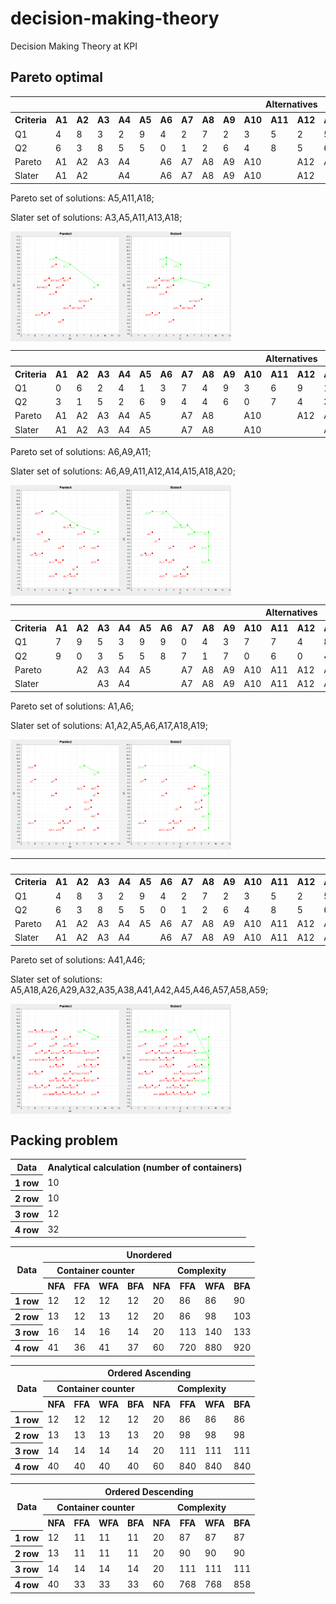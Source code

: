 # decision-making-theory
Decision Making Theory at KPI

## Pareto optimal

<body>
    <div class="result">
        <table>
            <tbody><tr>
                <th colspan="1"></th>
                <th colspan="20">Alternatives</th>
            </tr>
            <tr>
                <th>Criteria</th>
                <th>A1</th>
                <th>A2</th>
                <th>A3</th>
                <th>A4</th>
                <th>A5</th>
                <th>A6</th>
                <th>A7</th>
                <th>A8</th>
                <th>A9</th>
                <th>A10</th>
                <th>A11</th>
                <th>A12</th>
                <th>A13</th>
                <th>A14</th>
                <th>A15</th>
                <th>A16</th>
                <th>A17</th>
                <th>A18</th>
                <th>A19</th>
                <th>A20</th>
            </tr>
            <tr>
                <td>Q1</td>
                <td>4</td>
                <td>8</td>
                <td>3</td>
                <td>2</td>
                <td>9</td>
                <td>4</td>
                <td>2</td>
                <td>7</td>
                <td>2</td>
                <td>3</td>
                <td>5</td>
                <td>2</td>
                <td>5</td>
                <td>5</td>
                <td>4</td>
                <td>7</td>
                <td>4</td>
                <td>3</td>
                <td>1</td>
                <td>8</td>
            </tr>
            <tr>
                <td>Q2</td>
                <td>6</td>
                <td>3</td>
                <td>8</td>
                <td>5</td>
                <td>5</td>
                <td>0</td>
                <td>1</td>
                <td>2</td>
                <td>6</td>
                <td>4</td>
                <td>8</td>
                <td>5</td>
                <td>6</td>
                <td>2</td>
                <td>5</td>
                <td>2</td>
                <td>6</td>
                <td>9</td>
                <td>1</td>
                <td>3</td>
            </tr>
            <tr>
                <td>Pareto</td>
                <td>A1</td>
                <td>A2</td>
                <td>A3</td>
                <td>A4</td>
                <td></td>
                <td>A6</td>
                <td>A7</td>
                <td>A8</td>
                <td>A9</td>
                <td>A10</td>
                <td></td>
                <td>A12</td>
                <td>A13</td>
                <td>A14</td>
                <td>A15</td>
                <td>A16</td>
                <td>A17</td>
                <td></td>
                <td>A19</td>
                <td>A20</td>
            </tr>
            <tr>
                <td>Slater</td>
                <td>A1</td>
                <td>A2</td>
                <td></td>
                <td>A4</td>
                <td></td>
                <td>A6</td>
                <td>A7</td>
                <td>A8</td>
                <td>A9</td>
                <td>A10</td>
                <td></td>
                <td>A12</td>
                <td></td>
                <td>A14</td>
                <td>A15</td>
                <td>A16</td>
                <td>A17</td>
                <td></td>
                <td>A19</td>
                <td>A20</td>
            </tr>
        </tbody></table>
        <div>
            <p>Pareto set of solutions: A5,A11,A18;</p>
        </div>
        <div>
            <p>Slater set of solutions: A3,A5,A11,A13,A18;</p>
        </div>
        <div class="images" style="display: flex">
            <img class="scatter-plot" style="width: 35%" src="./tdm_img/scatter_Pareto0.png" alt="Pareto">
          <img class="scatter-plot" style="width: 35%" src="./tdm_img/scatter_Slater0.png" alt="Slater">
        </div>
    </div>
    <div class="result">
        <table>
            <tbody><tr>
                <th colspan="1"></th>
                <th colspan="20">Alternatives</th>
            </tr>
            <tr>
                <th>Criteria</th>
                <th>A1</th>
                <th>A2</th>
                <th>A3</th>
                <th>A4</th>
                <th>A5</th>
                <th>A6</th>
                <th>A7</th>
                <th>A8</th>
                <th>A9</th>
                <th>A10</th>
                <th>A11</th>
                <th>A12</th>
                <th>A13</th>
                <th>A14</th>
                <th>A15</th>
                <th>A16</th>
                <th>A17</th>
                <th>A18</th>
                <th>A19</th>
                <th>A20</th>
            </tr>
            <tr>
                <td>Q1</td>
                <td>0</td>
                <td>6</td>
                <td>2</td>
                <td>4</td>
                <td>1</td>
                <td>3</td>
                <td>7</td>
                <td>4</td>
                <td>9</td>
                <td>3</td>
                <td>6</td>
                <td>9</td>
                <td>1</td>
                <td>5</td>
                <td>1</td>
                <td>6</td>
                <td>5</td>
                <td>9</td>
                <td>3</td>
                <td>7</td>
            </tr>
            <tr>
                <td>Q2</td>
                <td>3</td>
                <td>1</td>
                <td>5</td>
                <td>2</td>
                <td>6</td>
                <td>9</td>
                <td>4</td>
                <td>4</td>
                <td>6</td>
                <td>0</td>
                <td>7</td>
                <td>4</td>
                <td>3</td>
                <td>7</td>
                <td>9</td>
                <td>0</td>
                <td>0</td>
                <td>2</td>
                <td>2</td>
                <td>6</td>
            </tr>
            <tr>
                <td>Pareto</td>
                <td>A1</td>
                <td>A2</td>
                <td>A3</td>
                <td>A4</td>
                <td>A5</td>
                <td></td>
                <td>A7</td>
                <td>A8</td>
                <td></td>
                <td>A10</td>
                <td></td>
                <td>A12</td>
                <td>A13</td>
                <td>A14</td>
                <td>A15</td>
                <td>A16</td>
                <td>A17</td>
                <td>A18</td>
                <td>A19</td>
                <td>A20</td>
            </tr>
            <tr>
                <td>Slater</td>
                <td>A1</td>
                <td>A2</td>
                <td>A3</td>
                <td>A4</td>
                <td>A5</td>
                <td></td>
                <td>A7</td>
                <td>A8</td>
                <td></td>
                <td>A10</td>
                <td></td>
                <td></td>
                <td>A13</td>
                <td></td>
                <td></td>
                <td>A16</td>
                <td>A17</td>
                <td></td>
                <td>A19</td>
                <td></td>
            </tr>
        </tbody></table>
        <div>
            <p>Pareto set of solutions: A6,A9,A11;</p>
        </div>
        <div>
            <p>Slater set of solutions: A6,A9,A11,A12,A14,A15,A18,A20;</p>
        </div>
        <div class="images" style="display: flex">
            <img class="scatter-plot" style="width: 35%" src="./tdm_img/scatter_Pareto1.png" alt="Pareto">
          <img class="scatter-plot" style="width: 35%" src="./tdm_img/scatter_Slater1.png" alt="Slater">
        </div>
    </div>
    <div class="result">
        <table>
            <tbody><tr>
                <th colspan="1"></th>
                <th colspan="20">Alternatives</th>
            </tr>
            <tr>
                <th>Criteria</th>
                <th>A1</th>
                <th>A2</th>
                <th>A3</th>
                <th>A4</th>
                <th>A5</th>
                <th>A6</th>
                <th>A7</th>
                <th>A8</th>
                <th>A9</th>
                <th>A10</th>
                <th>A11</th>
                <th>A12</th>
                <th>A13</th>
                <th>A14</th>
                <th>A15</th>
                <th>A16</th>
                <th>A17</th>
                <th>A18</th>
                <th>A19</th>
                <th>A20</th>
            </tr>
            <tr>
                <td>Q1</td>
                <td>7</td>
                <td>9</td>
                <td>5</td>
                <td>3</td>
                <td>9</td>
                <td>9</td>
                <td>0</td>
                <td>4</td>
                <td>3</td>
                <td>7</td>
                <td>7</td>
                <td>4</td>
                <td>8</td>
                <td>0</td>
                <td>8</td>
                <td>5</td>
                <td>9</td>
                <td>0</td>
                <td>9</td>
                <td>4</td>
            </tr>
            <tr>
                <td>Q2</td>
                <td>9</td>
                <td>0</td>
                <td>3</td>
                <td>5</td>
                <td>5</td>
                <td>8</td>
                <td>7</td>
                <td>1</td>
                <td>7</td>
                <td>0</td>
                <td>6</td>
                <td>0</td>
                <td>4</td>
                <td>1</td>
                <td>3</td>
                <td>1</td>
                <td>2</td>
                <td>9</td>
                <td>6</td>
                <td>0</td>
            </tr>
            <tr>
                <td>Pareto</td>
                <td></td>
                <td>A2</td>
                <td>A3</td>
                <td>A4</td>
                <td>A5</td>
                <td></td>
                <td>A7</td>
                <td>A8</td>
                <td>A9</td>
                <td>A10</td>
                <td>A11</td>
                <td>A12</td>
                <td>A13</td>
                <td>A14</td>
                <td>A15</td>
                <td>A16</td>
                <td>A17</td>
                <td>A18</td>
                <td>A19</td>
                <td>A20</td>
            </tr>
            <tr>
                <td>Slater</td>
                <td></td>
                <td></td>
                <td>A3</td>
                <td>A4</td>
                <td></td>
                <td></td>
                <td>A7</td>
                <td>A8</td>
                <td>A9</td>
                <td>A10</td>
                <td>A11</td>
                <td>A12</td>
                <td>A13</td>
                <td>A14</td>
                <td>A15</td>
                <td>A16</td>
                <td></td>
                <td></td>
                <td></td>
                <td>A20</td>
            </tr>
        </tbody></table>
        <div>
            <p>Pareto set of solutions: A1,A6;</p>
        </div>
        <div>
            <p>Slater set of solutions: A1,A2,A5,A6,A17,A18,A19;</p>
        </div>
        <div class="images" style="display: flex">
            <img class="scatter-plot" style="width: 35%" src="./tdm_img/scatter_Pareto2.png" alt="Pareto">
          <img class="scatter-plot" style="width: 35%" src="./tdm_img/scatter_Slater2.png" alt="Slater">
        </div>
    </div>
    <div class="result">
        <table>
            <tbody><tr>
                <th colspan="1"></th>
                <th colspan="60">Alternatives</th>
            </tr>
            <tr>
                <th>Criteria</th>
                <th>A1</th>
                <th>A2</th>
                <th>A3</th>
                <th>A4</th>
                <th>A5</th>
                <th>A6</th>
                <th>A7</th>
                <th>A8</th>
                <th>A9</th>
                <th>A10</th>
                <th>A11</th>
                <th>A12</th>
                <th>A13</th>
                <th>A14</th>
                <th>A15</th>
                <th>A16</th>
                <th>A17</th>
                <th>A18</th>
                <th>A19</th>
                <th>A20</th>
                <th>A21</th>
                <th>A22</th>
                <th>A23</th>
                <th>A24</th>
                <th>A25</th>
                <th>A26</th>
                <th>A27</th>
                <th>A28</th>
                <th>A29</th>
                <th>A30</th>
                <th>A31</th>
                <th>A32</th>
                <th>A33</th>
                <th>A34</th>
                <th>A35</th>
                <th>A36</th>
                <th>A37</th>
                <th>A38</th>
                <th>A39</th>
                <th>A40</th>
                <th>A41</th>
                <th>A42</th>
                <th>A43</th>
                <th>A44</th>
                <th>A45</th>
                <th>A46</th>
                <th>A47</th>
                <th>A48</th>
                <th>A49</th>
                <th>A50</th>
                <th>A51</th>
                <th>A52</th>
                <th>A53</th>
                <th>A54</th>
                <th>A55</th>
                <th>A56</th>
                <th>A57</th>
                <th>A58</th>
                <th>A59</th>
                <th>A60</th>
            </tr>
            <tr>
                <td>Q1</td>
                <td>4</td>
                <td>8</td>
                <td>3</td>
                <td>2</td>
                <td>9</td>
                <td>4</td>
                <td>2</td>
                <td>7</td>
                <td>2</td>
                <td>3</td>
                <td>5</td>
                <td>2</td>
                <td>5</td>
                <td>5</td>
                <td>4</td>
                <td>7</td>
                <td>4</td>
                <td>3</td>
                <td>1</td>
                <td>8</td>
                <td>0</td>
                <td>6</td>
                <td>2</td>
                <td>4</td>
                <td>1</td>
                <td>3</td>
                <td>7</td>
                <td>4</td>
                <td>9</td>
                <td>3</td>
                <td>6</td>
                <td>9</td>
                <td>1</td>
                <td>5</td>
                <td>1</td>
                <td>6</td>
                <td>5</td>
                <td>9</td>
                <td>3</td>
                <td>7</td>
                <td>7</td>
                <td>9</td>
                <td>5</td>
                <td>3</td>
                <td>9</td>
                <td>9</td>
                <td>0</td>
                <td>4</td>
                <td>3</td>
                <td>7</td>
                <td>7</td>
                <td>4</td>
                <td>8</td>
                <td>0</td>
                <td>8</td>
                <td>5</td>
                <td>9</td>
                <td>0</td>
                <td>9</td>
                <td>4</td>
            </tr>
            <tr>
                <td>Q2</td>
                <td>6</td>
                <td>3</td>
                <td>8</td>
                <td>5</td>
                <td>5</td>
                <td>0</td>
                <td>1</td>
                <td>2</td>
                <td>6</td>
                <td>4</td>
                <td>8</td>
                <td>5</td>
                <td>6</td>
                <td>2</td>
                <td>5</td>
                <td>2</td>
                <td>6</td>
                <td>9</td>
                <td>1</td>
                <td>3</td>
                <td>3</td>
                <td>1</td>
                <td>5</td>
                <td>2</td>
                <td>6</td>
                <td>9</td>
                <td>4</td>
                <td>4</td>
                <td>6</td>
                <td>0</td>
                <td>7</td>
                <td>4</td>
                <td>3</td>
                <td>7</td>
                <td>9</td>
                <td>0</td>
                <td>0</td>
                <td>2</td>
                <td>2</td>
                <td>6</td>
                <td>9</td>
                <td>0</td>
                <td>3</td>
                <td>5</td>
                <td>5</td>
                <td>8</td>
                <td>7</td>
                <td>1</td>
                <td>7</td>
                <td>0</td>
                <td>6</td>
                <td>0</td>
                <td>4</td>
                <td>1</td>
                <td>3</td>
                <td>1</td>
                <td>2</td>
                <td>9</td>
                <td>6</td>
                <td>0</td>
            </tr>
            <tr>
                <td>Pareto</td>
                <td>A1</td>
                <td>A2</td>
                <td>A3</td>
                <td>A4</td>
                <td>A5</td>
                <td>A6</td>
                <td>A7</td>
                <td>A8</td>
                <td>A9</td>
                <td>A10</td>
                <td>A11</td>
                <td>A12</td>
                <td>A13</td>
                <td>A14</td>
                <td>A15</td>
                <td>A16</td>
                <td>A17</td>
                <td>A18</td>
                <td>A19</td>
                <td>A20</td>
                <td>A21</td>
                <td>A22</td>
                <td>A23</td>
                <td>A24</td>
                <td>A25</td>
                <td>A26</td>
                <td>A27</td>
                <td>A28</td>
                <td>A29</td>
                <td>A30</td>
                <td>A31</td>
                <td>A32</td>
                <td>A33</td>
                <td>A34</td>
                <td>A35</td>
                <td>A36</td>
                <td>A37</td>
                <td>A38</td>
                <td>A39</td>
                <td>A40</td>
                <td></td>
                <td>A42</td>
                <td>A43</td>
                <td>A44</td>
                <td>A45</td>
                <td></td>
                <td>A47</td>
                <td>A48</td>
                <td>A49</td>
                <td>A50</td>
                <td>A51</td>
                <td>A52</td>
                <td>A53</td>
                <td>A54</td>
                <td>A55</td>
                <td>A56</td>
                <td>A57</td>
                <td>A58</td>
                <td>A59</td>
                <td>A60</td>
            </tr>
            <tr>
                <td>Slater</td>
                <td>A1</td>
                <td>A2</td>
                <td>A3</td>
                <td>A4</td>
                <td></td>
                <td>A6</td>
                <td>A7</td>
                <td>A8</td>
                <td>A9</td>
                <td>A10</td>
                <td>A11</td>
                <td>A12</td>
                <td>A13</td>
                <td>A14</td>
                <td>A15</td>
                <td>A16</td>
                <td>A17</td>
                <td></td>
                <td>A19</td>
                <td>A20</td>
                <td>A21</td>
                <td>A22</td>
                <td>A23</td>
                <td>A24</td>
                <td>A25</td>
                <td></td>
                <td>A27</td>
                <td>A28</td>
                <td></td>
                <td>A30</td>
                <td>A31</td>
                <td></td>
                <td>A33</td>
                <td>A34</td>
                <td></td>
                <td>A36</td>
                <td>A37</td>
                <td></td>
                <td>A39</td>
                <td>A40</td>
                <td></td>
                <td></td>
                <td>A43</td>
                <td>A44</td>
                <td></td>
                <td></td>
                <td>A47</td>
                <td>A48</td>
                <td>A49</td>
                <td>A50</td>
                <td>A51</td>
                <td>A52</td>
                <td>A53</td>
                <td>A54</td>
                <td>A55</td>
                <td>A56</td>
                <td></td>
                <td></td>
                <td></td>
                <td>A60</td>
            </tr>
        </tbody></table>
        <div>
            <p>Pareto set of solutions: A41,A46;</p>
        </div>
        <div>
            <p>Slater set of solutions: A5,A18,A26,A29,A32,A35,A38,A41,A42,A45,A46,A57,A58,A59;</p>
        </div>
        <div class="images" style="display: flex">
            <img class="scatter-plot" style="width: 35%" src="./tdm_img/scatter_Pareto3.png" alt="Pareto">
          <img class="scatter-plot" style="width: 35%" src="./tdm_img/scatter_Slater3.png" alt="Slater">
        </div>
    </div>
</body>

## Packing problem

<body>
<table>
    <tbody><tr>
        <th colspan="1">Data</th>
        <th colspan="1">Analytical calculation (number of containers)</th>
    </tr>
    <tr>
        <th>1 row</th>
        <td>10</td>
    </tr>
    <tr>
        <th>2 row</th>
        <td>10</td>
    </tr>
    <tr>
        <th>3 row</th>
        <td>12</td>
    </tr>
    <tr>
        <th>4 row</th>
        <td>32</td>
    </tr>
</tbody></table>
<table>
    <tbody><tr>
        <th colspan="1" rowspan="3">Data</th>
        <th colspan="8" rowspan="1">Unordered</th>
    </tr>
    <tr>
        <th colspan="4">Container counter</th>
        <th colspan="4">Complexity</th>
    </tr>
    <tr>
        <th colspan="1">NFA</th>
        <th colspan="1">FFA</th>
        <th colspan="1">WFA</th>
        <th colspan="1">BFA</th>
        <th colspan="1">NFA</th>
        <th colspan="1">FFA</th>
        <th colspan="1">WFA</th>
        <th colspan="1">BFA</th>
    </tr>
    <tr>
        <th>1 row</th>
        <td>12</td>
        <td>12</td>
        <td>12</td>
        <td>12</td>
        <td>20</td>
        <td>86</td>
        <td>86</td>
        <td>90</td>
    </tr>
    <tr>
        <th>2 row</th>
        <td>13</td>
        <td>12</td>
        <td>13</td>
        <td>12</td>
        <td>20</td>
        <td>86</td>
        <td>98</td>
        <td>103</td>
    </tr>
    <tr>
        <th>3 row</th>
        <td>16</td>
        <td>14</td>
        <td>16</td>
        <td>14</td>
        <td>20</td>
        <td>113</td>
        <td>140</td>
        <td>133</td>
    </tr>
    <tr>
        <th>4 row</th>
        <td>41</td>
        <td>36</td>
        <td>41</td>
        <td>37</td>
        <td>60</td>
        <td>720</td>
        <td>880</td>
        <td>920</td>
    </tr>
</tbody></table>
<table>
    <tbody><tr>
        <th colspan="1" rowspan="3">Data</th>
        <th colspan="8" rowspan="1">Ordered Ascending</th>
    </tr>
    <tr>
        <th colspan="4">Container counter</th>
        <th colspan="4">Complexity</th>
    </tr>
    <tr>
        <th colspan="1">NFA</th>
        <th colspan="1">FFA</th>
        <th colspan="1">WFA</th>
        <th colspan="1">BFA</th>
        <th colspan="1">NFA</th>
        <th colspan="1">FFA</th>
        <th colspan="1">WFA</th>
        <th colspan="1">BFA</th>
    </tr>
    <tr>
        <th>1 row</th>
        <td>12</td>
        <td>12</td>
        <td>12</td>
        <td>12</td>
        <td>20</td>
        <td>86</td>
        <td>86</td>
        <td>86</td>
    </tr>
    <tr>
        <th>2 row</th>
        <td>13</td>
        <td>13</td>
        <td>13</td>
        <td>13</td>
        <td>20</td>
        <td>98</td>
        <td>98</td>
        <td>98</td>
    </tr>
    <tr>
        <th>3 row</th>
        <td>14</td>
        <td>14</td>
        <td>14</td>
        <td>14</td>
        <td>20</td>
        <td>111</td>
        <td>111</td>
        <td>111</td>
    </tr>
    <tr>
        <th>4 row</th>
        <td>40</td>
        <td>40</td>
        <td>40</td>
        <td>40</td>
        <td>60</td>
        <td>840</td>
        <td>840</td>
        <td>840</td>
    </tr>
</tbody></table>
<table>
    <tbody><tr>
        <th colspan="1" rowspan="3">Data</th>
        <th colspan="8" rowspan="1">Ordered Descending</th>
    </tr>
    <tr>
        <th colspan="4">Container counter</th>
        <th colspan="4">Complexity</th>
    </tr>
    <tr>
        <th colspan="1">NFA</th>
        <th colspan="1">FFA</th>
        <th colspan="1">WFA</th>
        <th colspan="1">BFA</th>
        <th colspan="1">NFA</th>
        <th colspan="1">FFA</th>
        <th colspan="1">WFA</th>
        <th colspan="1">BFA</th>
    </tr>
    <tr>
        <th>1 row</th>
        <td>12</td>
        <td>11</td>
        <td>11</td>
        <td>11</td>
        <td>20</td>
        <td>87</td>
        <td>87</td>
        <td>87</td>
    </tr>
    <tr>
        <th>2 row</th>
        <td>13</td>
        <td>11</td>
        <td>11</td>
        <td>11</td>
        <td>20</td>
        <td>90</td>
        <td>90</td>
        <td>90</td>
    </tr>
    <tr>
        <th>3 row</th>
        <td>14</td>
        <td>14</td>
        <td>14</td>
        <td>14</td>
        <td>20</td>
        <td>111</td>
        <td>111</td>
        <td>111</td>
    </tr>
    <tr>
        <th>4 row</th>
        <td>40</td>
        <td>33</td>
        <td>33</td>
        <td>33</td>
        <td>60</td>
        <td>768</td>
        <td>768</td>
        <td>858</td>
    </tr>
</tbody></table>


</body>

